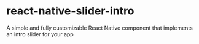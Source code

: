 # react-native-slider-intro
A simple and fully customizable React Native component that implements an intro slider for your app
